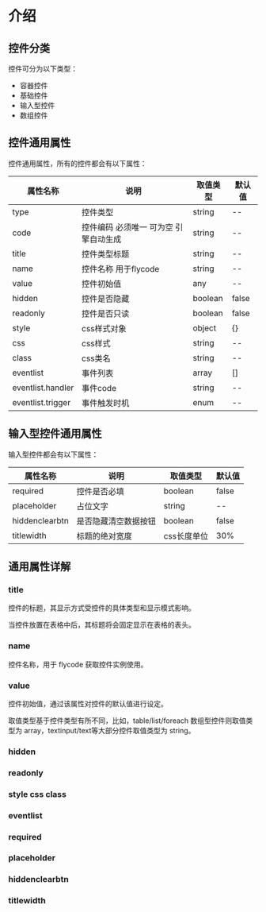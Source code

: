 # 介绍

## 控件分类
控件可分为以下类型：

+ 容器控件
+ 基础控件
+ 输入型控件
+ 数组控件


## 控件通用属性
控件通用属性，所有的控件都会有以下属性：

| 属性名称 | 说明 | 取值类型 | 默认值 |
| ---- | ---- | ---- | ---- |
| type | 控件类型 | string | -- |
| code | 控件编码 必须唯一 可为空 引擎自动生成 | string | -- |
| title | 控件类型标题 | string | -- |
| name | 控件名称 用于flycode | string | -- |
| value | 控件初始值 | any | -- |
| hidden | 控件是否隐藏 | boolean | false |
| readonly | 控件是否只读 | boolean | false |
| style | css样式对象 | object | {} |
| css | css样式 | string | -- |
| class | css类名 | string | -- |
| eventlist | 事件列表 | array | [] |
| eventlist.handler | 事件code | string | -- |
| eventlist.trigger | 事件触发时机 | enum | -- |


## 输入型控件通用属性
输入型控件都会有以下属性：

| 属性名称 | 说明 | 取值类型 | 默认值 |
| ---- | ---- | ---- | ---- |
| required | 控件是否必填 | boolean | false |
| placeholder | 占位文字 | string | -- |
| hiddenclearbtn | 是否隐藏清空数据按钮 | boolean | false |
| titlewidth | 标题的绝对宽度 | css长度单位 | 30% |


## 通用属性详解

### title
控件的标题，其显示方式受控件的具体类型和显示模式影响。

当控件放置在表格中后，其标题将会固定显示在表格的表头。


### name
控件名称，用于 flycode 获取控件实例使用。

### value
控件初始值，通过该属性对控件的默认值进行设定。

取值类型基于控件类型有所不同，比如，table/list/foreach 数组型控件则取值类型为 array，textinput/text等大部分控件取值类型为 string。

### hidden

### readonly

### style css class

### eventlist

### required

### placeholder

### hiddenclearbtn

### titlewidth

